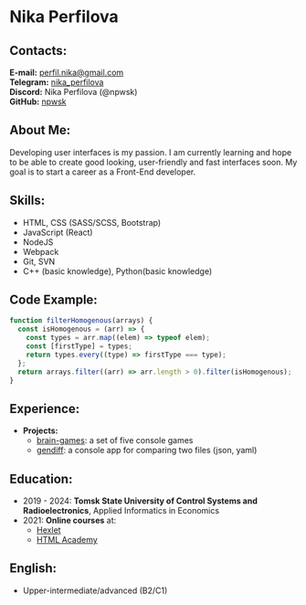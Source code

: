 # Nika Perfilova

## Contacts:

**E-mail:** [perfil.nika@gmail.com](mailto:perfil.nika@gmail.com)\
**Telegram:** [nika_perfilova](https://t.me/nika_perfilova)\
**Discord:** Nika Perfilova (@npwsk)\
**GitHub:** [npwsk](https://github.com/npwsk)

## About Me:

Developing user interfaces is my passion. I am currently learning and hope to be able to create good looking, user-friendly and fast interfaces soon. My goal is to start a career as a Front-End developer.

## Skills:

- HTML, CSS (SASS/SCSS, Bootstrap)
- JavaScript (React)
- NodeJS
- Webpack
- Git, SVN
- C++ (basic knowledge), Python(basic knowledge)

## Code Example:

```javascript
function filterHomogenous(arrays) {
  const isHomogenous = (arr) => {
    const types = arr.map((elem) => typeof elem);
    const [firstType] = types;
    return types.every((type) => firstType === type);
  };
  return arrays.filter((arr) => arr.length > 0).filter(isHomogenous);
}
```

## Experience:

- **Projects:**
  - [brain-games](https://github.com/bbngpw/frontend-project-lvl1): a set of five console games
  - [gendiff](https://github.com/bbngpw/frontend-project-lvl2): a console app for comparing two files (json, yaml)

## Education:

- 2019 - 2024: **Tomsk State University of Control Systems and Radioelectronics**, Applied Informatics in Economics
- 2021: **Online courses** at:
  - [Hexlet](https://ru.hexlet.io/u/bbngpw)
  - [HTML Academy](https://htmlacademy.ru/profile/id421001)

## English:

- Upper-intermediate/advanced (B2/C1)

